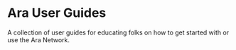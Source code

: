 Ara User Guides
===============

A collection of user guides for educating folks on how to get started with or use the Ara Network.
